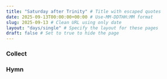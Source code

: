 ```yaml
---
title: "Saturday after Trinity" # Title with escaped quotes
date: 2025-09-13T00:00:00+00:00 # Use-MM-DDTHH:MM format
slug: 2025-09-13 # Clean URL using only date
layout: "days/single" # Specify the layout for these pages
draft: false # Set to true to hide the page
---
```


### Collect


### Hymn